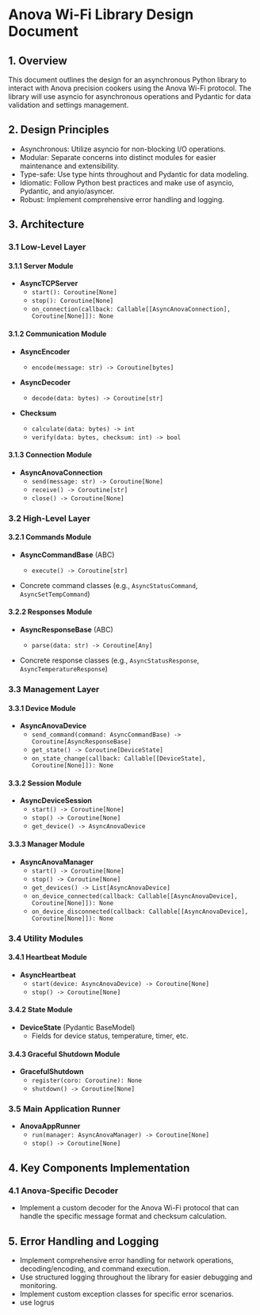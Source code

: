 # Anova Wi-Fi Library Design Document

## 1. Overview

This document outlines the design for an asynchronous Python library to interact with Anova precision cookers using the
Anova Wi-Fi protocol. The library will use asyncio for asynchronous operations and Pydantic for data validation and
settings management.

## 2. Design Principles

- Asynchronous: Utilize asyncio for non-blocking I/O operations.
- Modular: Separate concerns into distinct modules for easier maintenance and extensibility.
- Type-safe: Use type hints throughout and Pydantic for data modeling.
- Idiomatic: Follow Python best practices and make use of asyncio, Pydantic, and anyio/asyncer.
- Robust: Implement comprehensive error handling and logging.

## 3. Architecture

### 3.1 Low-Level Layer

#### 3.1.1 Server Module

- **AsyncTCPServer**
    - `start(): Coroutine[None]`
    - `stop(): Coroutine[None]`
    - `on_connection(callback: Callable[[AsyncAnovaConnection], Coroutine[None]]): None`

#### 3.1.2 Communication Module

- **AsyncEncoder**
    - `encode(message: str) -> Coroutine[bytes]`

- **AsyncDecoder**
    - `decode(data: bytes) -> Coroutine[str]`

- **Checksum**
    - `calculate(data: bytes) -> int`
    - `verify(data: bytes, checksum: int) -> bool`

#### 3.1.3 Connection Module

- **AsyncAnovaConnection**
    - `send(message: str) -> Coroutine[None]`
    - `receive() -> Coroutine[str]`
    - `close() -> Coroutine[None]`

### 3.2 High-Level Layer

#### 3.2.1 Commands Module

- **AsyncCommandBase** (ABC)
    - `execute() -> Coroutine[str]`

- Concrete command classes (e.g., `AsyncStatusCommand`, `AsyncSetTempCommand`)

#### 3.2.2 Responses Module

- **AsyncResponseBase** (ABC)
    - `parse(data: str) -> Coroutine[Any]`

- Concrete response classes (e.g., `AsyncStatusResponse`, `AsyncTemperatureResponse`)

### 3.3 Management Layer

#### 3.3.1 Device Module

- **AsyncAnovaDevice**
    - `send_command(command: AsyncCommandBase) -> Coroutine[AsyncResponseBase]`
    - `get_state() -> Coroutine[DeviceState]`
    - `on_state_change(callback: Callable[[DeviceState], Coroutine[None]]): None`

#### 3.3.2 Session Module

- **AsyncDeviceSession**
    - `start() -> Coroutine[None]`
    - `stop() -> Coroutine[None]`
    - `get_device() -> AsyncAnovaDevice`

#### 3.3.3 Manager Module

- **AsyncAnovaManager**
    - `start() -> Coroutine[None]`
    - `stop() -> Coroutine[None]`
    - `get_devices() -> List[AsyncAnovaDevice]`
    - `on_device_connected(callback: Callable[[AsyncAnovaDevice], Coroutine[None]]): None`
    - `on_device_disconnected(callback: Callable[[AsyncAnovaDevice], Coroutine[None]]): None`

### 3.4 Utility Modules

#### 3.4.1 Heartbeat Module

- **AsyncHeartbeat**
    - `start(device: AsyncAnovaDevice) -> Coroutine[None]`
    - `stop() -> Coroutine[None]`

#### 3.4.2 State Module

- **DeviceState** (Pydantic BaseModel)
    - Fields for device status, temperature, timer, etc.

#### 3.4.3 Graceful Shutdown Module

- **GracefulShutdown**
    - `register(coro: Coroutine): None`
    - `shutdown() -> Coroutine[None]`

### 3.5 Main Application Runner

- **AnovaAppRunner**
    - `run(manager: AsyncAnovaManager) -> Coroutine[None]`
    - `stop() -> Coroutine[None]`

## 4. Key Components Implementation

### 4.1 Anova-Specific Decoder

- Implement a custom decoder for the Anova Wi-Fi protocol that can handle the specific message format and checksum
  calculation.

## 5. Error Handling and Logging

- Implement comprehensive error handling for network operations, decoding/encoding, and command execution.
- Use structured logging throughout the library for easier debugging and monitoring.
- Implement custom exception classes for specific error scenarios.
- use logrus

